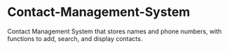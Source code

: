 # Contact-Management-System
Contact Management System that stores names and phone numbers, with functions to add, search, and display contacts.
